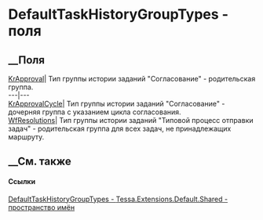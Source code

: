 # DefaultTaskHistoryGroupTypes - поля
##  __Поля
[KrApproval](F_Tessa_Extensions_Default_Shared_DefaultTaskHistoryGroupTypes_KrApproval.htm)|
Тип группы истории заданий "Согласование" - родительская группа.  
---|---  
[KrApprovalCycle](F_Tessa_Extensions_Default_Shared_DefaultTaskHistoryGroupTypes_KrApprovalCycle.htm)|
Тип группы истории заданий "Согласование" - дочерняя группа с указанием цикла
согласования.  
[WfResolutions](F_Tessa_Extensions_Default_Shared_DefaultTaskHistoryGroupTypes_WfResolutions.htm)|
Тип группы истории заданий "Типовой процесс отправки задач" - родительская
группа для всех задач, не принадлежащих маршруту.  
## __См. также
#### Ссылки
[DefaultTaskHistoryGroupTypes -
](T_Tessa_Extensions_Default_Shared_DefaultTaskHistoryGroupTypes.htm)
[Tessa.Extensions.Default.Shared - пространство
имён](N_Tessa_Extensions_Default_Shared.htm)

